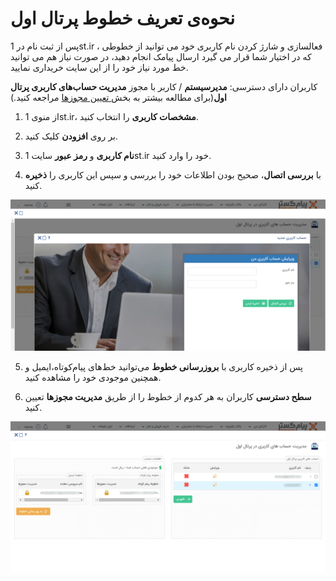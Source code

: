 # نحوه‌ی تعریف خطوط پرتال اول 

پس از ثبت نام در 1st.ir ، فعالسازی و شارژ کردن نام کاربری خود می توانید از خطوطی که در اختیار شما قرار می گیرد ارسال پیامک انجام دهید، در صورت نیاز هم می توانید خط مورد نیاز خود را از این سایت خریداری نمایید.

کاربران دارای دسترسی: **مدیرسیستم** / کاربر با مجوز **مدیریت حساب‌های کاربری پرتال اول**(برای مطالعه بیشتر به  بخش[ تعیین مجوزها](https://github.com/1stco/PayamGostarDocs/blob/master/help2.5.4%20new/Getting-Started/Manage%20groups%20and%20users/Determine%20the%20level%20of%20access.md) مراجعه کنید.)

1)  از منوی 1st.ir، **مشخصات کاربری** را انتخاب کنید.

2)  بر روی **افزودن** کلیک کنید.

3)  **نام کاربری** و **رمز عبور** سایت 1st.ir خود را وارد کنید.

4)  با **بررسی اتصال**، صحیح بودن اطلاعات خود را بررسی و سپس این کاربری را **ذخیره** کنید.


![](sms3.png)


5)  پس از ذخیره کاربری با **بروزرسانی خطوط** می‌توانید خط‌های پیام‌کوتاه،ایمیل و همچنین موجودی خود را مشاهده کنید. 

6)  **سطح دسترسی** کاربران به هر کدوم از خطوط را از طریق **مدیریت مجوزها** تعیین کنید.

![](sms4.png)


